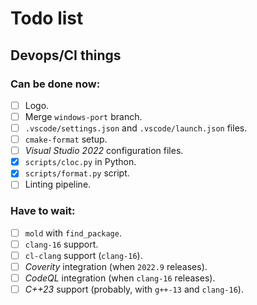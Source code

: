 <!--=-=-=-=-=-=-=-=-=-=-=-=-=-=-=-=-=-=-=-=-=-=-=-=-=-=-=-=-=-=-=-=-=-=-=-=-=-->
# Todo list
<!--=-=-=-=-=-=-=-=-=-=-=-=-=-=-=-=-=-=-=-=-=-=-=-=-=-=-=-=-=-=-=-=-=-=-=-=-=-->

<!----------------------------------------------------------------------------->
## Devops/CI things
<!----------------------------------------------------------------------------->

### Can be done now:
- [ ] Logo.
- [ ] Merge `windows-port` branch.
- [ ] `.vscode/settings.json` and `.vscode/launch.json` files.
- [ ] `cmake-format` setup.
- [ ] *Visual Studio 2022* configuration files.
- [x] `scripts/cloc.py` in Python.
- [x] `scripts/format.py` script.
- [ ] Linting pipeline.

### Have to wait:
- [ ] `mold` with `find_package`.
- [ ] `clang-16` support.
- [ ] `cl-clang` support (`clang-16`).
- [ ] *Coverity* integration (when `2022.9` releases).
- [ ] *CodeQL* integration (when `clang-16` releases).
- [ ] *C++23* support (probably, with `g++-13` and `clang-16`).
